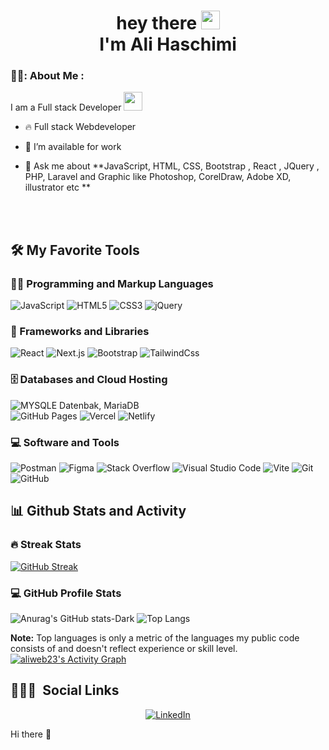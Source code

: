 <div id="header" align="center">
  <img>
</div> 
<h1 align="center">
  <img src="https://komarev.com/ghpvc/?username=aliweb23&style=flat-square&color=blue" alt="">
  <br />
  hey there
  <img src="https://media.giphy.com/media/hvRJCLFzcasrR4ia7z/giphy.gif" width="30px"/>
  <br />
  I'm Ali Haschimi
</h1>

<!------ About Me ------>
### 👨‍💻: About Me :  

I am a Full stack Developer <img src="https://media.giphy.com/media/WUlplcMpOCEmTGBtBW/giphy.gif" width="30"> 

- 🔥 Full stack Webdeveloper

- 🔭 I’m available for work

- 💬 Ask me about **JavaScript, HTML, CSS, Bootstrap , React , JQuery , PHP, Laravel and Graphic like Photoshop, CorelDraw, Adobe XD, illustrator etc **

<br><br>
<!------ Tech Stack ------>
<h2>🛠️ My Favorite Tools</h2>

<h3>👨‍💻 Programming and Markup Languages </h3>

<p>
  <img src="https://img.shields.io/static/v1?style=for-the-badge&message=JavaScript&color=222222&logo=JavaScript&logoColor=F7DF1E&label=" alt="JavaScript">
  <img src="https://img.shields.io/static/v1?style=for-the-badge&message=HTML5&color=E34F26&logo=HTML5&logoColor=FFFFFF&label=" alt="HTML5">
  <img src="https://img.shields.io/static/v1?style=for-the-badge&message=CSS3&color=1572B6&logo=CSS3&logoColor=FFFFFF&label=" alt="CSS3">
  <img src="https://img.shields.io/static/v1?style=for-the-badge&message=jQuery&color=0769AD&logo=jQuery&logoColor=FFFFFF&label=" alt="jQuery">
</p>
<h3>🧰 Frameworks and Libraries</h3>

<p>
  
  ![React](https://img.shields.io/static/v1?style=for-the-badge&message=React&color=222222&logo=React&logoColor=61DAFB&label=)
    ![Next.js](https://img.shields.io/static/v1?style=for-the-badge&message=Next.js&color=000000&logo=Next.js&logoColor=FFFFFF&label=)
![Bootstrap](https://img.shields.io/static/v1?style=for-the-badge&message=Bootstrap&color=7952B3&logo=Bootstrap&logoColor=FFFFFF&label=)
![TailwindCss](https://img.shields.io/static/v1?style=for-the-badge&message=Tailwind+CSS&color=222222&logo=Tailwind+CSS&logoColor=06B6D4&label=)

</p>

<h3>🗄️ Databases and Cloud Hosting</h3>

<p>
  
 ![MYSQLE Datenbak, MariaDB](https://img.shields.io/static/v1?style=for-the-badge&message=MongoDB&color=47A248&logo=MongoDB&logoColor=FFFFFF&label=)  
 ![GitHub Pages](https://img.shields.io/static/v1?style=for-the-badge&message=GitHub+Pages&color=222222&logo=GitHub+Pages&logoColor=FFFFFF&label=)
 ![Vercel](https://img.shields.io/static/v1?style=for-the-badge&message=Vercel&color=000000&logo=Vercel&logoColor=FFFFFF&label=) 
  ![Netlify](https://img.shields.io/static/v1?style=for-the-badge&message=Netlify&color=222222&logo=Netlify&logoColor=00C7B7&label=)
  <!-- ![MySQL](https://img.shields.io/badge/MySQL-00f.svg?logo=mysql&logoColor=white)&nbsp;  -->
  <!-- ![PostgreSQL](https://img.shields.io/badge/PostgreSQL-316192.svg?logo=postgresql&logoColor=white)&nbsp;  -->
  <!-- ![SQLite](https://img.shields.io/badge/SQLite-07405e.svg?logo=sqlite&logoColor=white)&nbsp;  -->
</p>

 <h3>💻 Software and Tools</h3>

<p>
  
   ![Postman](https://img.shields.io/static/v1?style=for-the-badge&message=Postman&color=FF6C37&logo=Postman&logoColor=FFFFFF&label=)
   ![Figma](https://img.shields.io/static/v1?style=for-the-badge&message=Figma&color=F24E1E&logo=Figma&logoColor=FFFFFF&label=)
    <!-- ![GitLab](https://img.shields.io/static/v1?style=for-the-badge&message=GitLab&color=FC6D26&logo=GitLab&logoColor=FFFFFF&label=)
  ![GIMP](https://img.shields.io/static/v1?style=for-the-badge&message=GIMP&color=5C5543&logo=GIMP&logoColor=FFFFFF&label=) -->
  ![Stack Overflow](https://img.shields.io/static/v1?style=for-the-badge&message=Stack+Overflow&color=F58025&logo=Stack+Overflow&logoColor=FFFFFF&label=)
  ![Visual Studio Code](https://img.shields.io/static/v1?style=for-the-badge&message=Visual+Studio+Code&color=007ACC&logo=Visual+Studio+Code&logoColor=FFFFFF&label=)
  ![Vite](https://img.shields.io/static/v1?style=for-the-badge&message=Vite&color=646CFF&logo=Vite&logoColor=FFFFFF&label=)
  ![Git](https://img.shields.io/static/v1?style=for-the-badge&message=Git&color=F05032&logo=Git&logoColor=FFFFFF&label=)  
  ![GitHub](https://img.shields.io/static/v1?style=for-the-badge&message=GitHub&color=181717&logo=GitHub&logoColor=FFFFFF&label=)

  <!-- ![Jupyter](https://img.shields.io/badge/Jupyter-F37626.svg?logo=Jupyter&logoColor=white)&nbsp;  -->

</p>


<!------  Stats ------>
<h2>📊 Github Stats and Activity</h2>
 <h3>🔥 Streak Stats</h3>

[![GitHub Streak](http://github-readme-streak-stats.herokuapp.com?user=aliweb23&theme=dark&background=000000)](https://git.io/streak-stats)

<h3>💻 GitHub Profile Stats</h3>

![Anurag's GitHub stats-Dark](https://github-readme-stats.vercel.app/api?username=aliweb23&show_icons=true&theme=dark#gh-dark-mode-only)
![Top Langs](https://github-readme-stats.vercel.app/api/top-langs/?username=aliweb23&layout=compact&theme=vision-friendly-dark)
<br/>

<b>Note:</b> Top languages is only a metric of the languages my public code consists of and doesn't reflect experience or skill level.
  <a href="https://github.com/ashutosh00710/github-readme-activity-graph"><img alt="aliweb23's Activity Graph" src="https://github-readme-activity-graph.vercel.app/graph/?username=aliweb23&bg_color=1F222E&color=F8D866&line=F85D7F&point=FFFFFF&hide_border=true" /></a>

<!------ Social Media ------>

## 👨🏽‍🦲 &nbsp;Social Links
<div align="center"> 
  
  <a href="https://www.linkedin.com/in/homayoun-mohammadi-a3590a283/" target="_blank">
    <p>
  
  ![LinkedIn](https://img.shields.io/static/v1?style=for-the-badge&message=LinkedIn&color=0A66C2&logo=LinkedIn&logoColor=FFFFFF&label=)

</p>

 
  </a>
  <a>
  </a>
  
</div>
 
 
 Hi there 👋

<!--
**Aliweb23/aliweb23** is a ✨ _special_ ✨ repository because its `README.md` (this file) appears on your GitHub profile.

Here are some ideas to get you started:

- 🔭 I’m currently working on ...
- 🌱 I’m currently learning ...
- 👯 I’m looking to collaborate on ...
- 🤔 I’m looking for help with ...
- 💬 Ask me about ...
- 📫 How to reach me: ...
- 😄 Pronouns: ...
- ⚡ Fun fact: ...
-->
